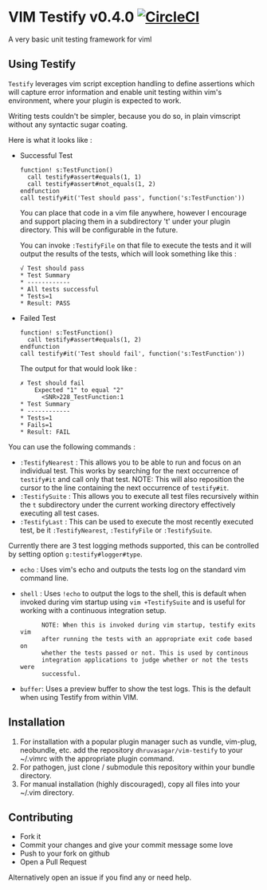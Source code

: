 # VIM Testify v0.4.0 [![CircleCI](https://circleci.com/gh/dhruvasagar/vim-testify.svg?style=svg)](https://circleci.com/gh/dhruvasagar/vim-testify)

A very basic unit testing framework for viml

## Using Testify

`Testify` leverages vim script exception handling to define assertions which
will capture error information and enable unit testing within vim's
environment, where your plugin is expected to work.

Writing tests couldn't be simpler, because you do so, in plain vimscript
without any syntactic sugar coating.

Here is what it looks like :

- Successful Test

  ```vim
  function! s:TestFunction()
    call testify#assert#equals(1, 1)
    call testify#assert#not_equals(1, 2)
  endfunction
  call testify#it('Test should pass', function('s:TestFunction'))
  ```

  You can place that code in a vim file anywhere, however I encourage and
  support placing them in a subdirectory 't' under your plugin directory.
  This will be configurable in the future.

  You can invoke `:TestifyFile` on that file to execute the tests and it will
  output the results of the tests, which will look something like this :

  ```testify
  √ Test should pass
  * Test Summary
  * ------------
  * All tests successful
  * Tests=1
  * Result: PASS
  ```

- Failed Test

  ```vim
  function! s:TestFunction()
    call testify#assert#equals(1, 2)
  endfunction
  call testify#it('Test should fail', function('s:TestFunction'))
  ```

  The output for that would look like :

  ```testify
  ✗ Test should fail
      Expected "1" to equal "2"
        <SNR>228_TestFunction:1
  * Test Summary
  * ------------
  * Tests=1
  * Fails=1
  * Result: FAIL
  ```

You can use the following commands :

- `:TestifyNearest` : This allows you to be able to run and focus on an
  individual test. This works by searching for the next
  occurrence of `testify#it` and call only that test.
  NOTE: This will also reposition the cursor to the line
  containing the next occurrence of `testify#it`.
- `:TestifySuite` : This allows you to execute all test files recursively
  within the `t` subdirectory under the current working
  directory effectively executing all test cases.
- `:TestifyLast` : This can be used to execute the most recently executed
  test, be it `:TestifyNearest`, `:TestifyFile` or
  `:TestifySuite`.

Currently there are 3 test logging methods supported, this can be controlled
by setting option `g:testify#logger#type`.

- `echo` : Uses vim's echo and outputs the tests log on the standard vim
  command line.
- `shell` : Uses `!echo` to output the logs to the shell, this is default
  when invoked during vim startup using `vim +TestifySuite` and
  is useful for working with a continuous integration setup.

            NOTE: When this is invoked during vim startup, testify exits vim
            after running the tests with an appropriate exit code based on
            whether the tests passed or not. This is used by continous
            integration applications to judge whether or not the tests were
            successful.

- `buffer`: Uses a preview buffer to show the test logs. This is the default
  when using Testify from within VIM.

## Installation

1. For installation with a popular plugin manager such as vundle, vim-plug,
   neobundle, etc. add the repository `dhruvasagar/vim-testify` to your
   ~/.vimrc with the appropriate plugin command.
2. For pathogen, just clone / submodule this repository within your bundle
   directory.
3. For manual installation (highly discouraged), copy all files into your
   ~/.vim directory.

## Contributing

- Fork it
- Commit your changes and give your commit message some love
- Push to your fork on github
- Open a Pull Request

Alternatively open an issue if you find any or need help.
